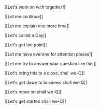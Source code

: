 [[Let's work on with together]]

[[Let me continue]]

[[Let me explain one more time]]

[[Let's called a Day]]

[[Let's get toe point]]

[[Let me have everone for attention please]]

[[Let me try to answer your question like this]]

[[Let's bring this to a close, shall we-Q]]

[[Let's get down to business shall we-Q]]

[[Let's move on shall we-Q]]

[[Let's get started shall we-Q]]

